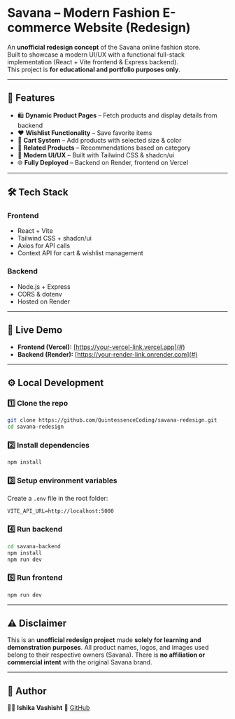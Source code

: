 # Savana – Modern Fashion E-commerce Website (Redesign)

An **unofficial redesign concept** of the Savana online fashion store.  
Built to showcase a modern UI/UX with a functional full-stack implementation (React + Vite frontend & Express backend).  
This project is **for educational and portfolio purposes only**.

---

## 🚀 Features

- 🛍️ **Dynamic Product Pages** – Fetch products and display details from backend  
- ❤️ **Wishlist Functionality** – Save favorite items  
- 🛒 **Cart System** – Add products with selected size & color  
- 🔗 **Related Products** – Recommendations based on category  
- 🎨 **Modern UI/UX** – Built with Tailwind CSS & shadcn/ui  
- 🌐 **Fully Deployed** – Backend on Render, frontend on Vercel  

---

## 🛠️ Tech Stack

### **Frontend**
- React + Vite  
- Tailwind CSS + shadcn/ui  
- Axios for API calls  
- Context API for cart & wishlist management  

### **Backend**
- Node.js + Express  
- CORS & dotenv  
- Hosted on Render  

---

## 🔗 Live Demo
- **Frontend (Vercel):** [https://your-vercel-link.vercel.app](#)  
- **Backend (Render):** [https://your-render-link.onrender.com](#)  

---

## ⚙️ Local Development

### 1️⃣ Clone the repo
```bash
git clone https://github.com/QuintessenceCoding/savana-redesign.git
cd savana-redesign
````

### 2️⃣ Install dependencies

```bash
npm install
```

### 3️⃣ Setup environment variables

Create a `.env` file in the root folder:

```
VITE_API_URL=http://localhost:5000
```

### 4️⃣ Run backend

```bash
cd savana-backend
npm install
npm run dev
```

### 5️⃣ Run frontend

```bash
npm run dev
```

---

## ⚠️ Disclaimer

This is an **unofficial redesign project** made **solely for learning and demonstration purposes**.
All product names, logos, and images used belong to their respective owners (Savana).
There is **no affiliation or commercial intent** with the original Savana brand.

---

## 📌 Author

👩‍💻 **Ishika Vashisht**
🔗 [GitHub](https://github.com/QuintessenceCoding)
